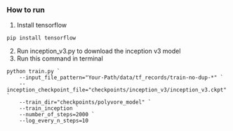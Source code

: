 ### How to run

1. Install tensorflow
```
pip install tensorflow
```
2. Run inception_v3.py to download the inception v3 model
3. Run this command in terminal
```
python train.py `
    --input_file_pattern="Your-Path/data/tf_records/train-no-dup-*" `
    --inception_checkpoint_file="checkpoints/inception_v3/inception_v3.ckpt" `
    --train_dir="checkpoints/polyvore_model" `
    --train_inception `
    --number_of_steps=2000 `
    --log_every_n_steps=10
```
